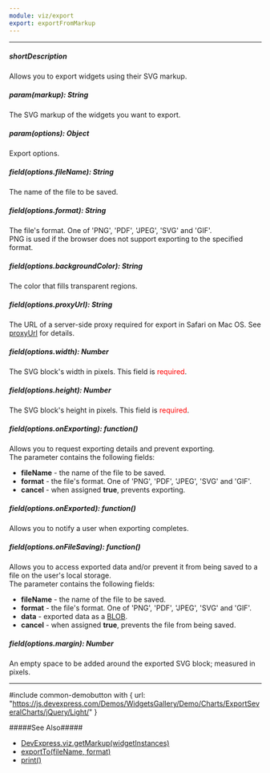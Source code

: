 ```yaml
---
module: viz/export
export: exportFromMarkup
---
```

---
##### shortDescription
Allows you to export widgets using their SVG markup.

##### param(markup): String
The SVG markup of the widgets you want to export.

##### param(options): Object
Export options.

##### field(options.fileName): String
The name of the file to be saved.

##### field(options.format): String
The file's format. One of 'PNG', 'PDF', 'JPEG', 'SVG' and 'GIF'.    
PNG is used if the browser does not support exporting to the specified format.

##### field(options.backgroundColor): String
The color that fills transparent regions.

##### field(options.proxyUrl): String
The URL of a server-side proxy required for export in Safari on Mac OS. See [proxyUrl](/api-reference/20%20Data%20Visualization%20Widgets/BaseWidget/1%20Configuration/export/proxyUrl.md '/Documentation/ApiReference/Data_Visualization_Widgets/dxChart/Configuration/export/#proxyUrl') for details.

##### field(options.width): Number
The SVG block's width in pixels.
This field is <font color="red">required</font>.

##### field(options.height): Number
The SVG block's height in pixels.
This field is <font color="red">required</font>.

##### field(options.onExporting): function()
Allows you to request exporting details and prevent exporting.      
The parameter contains the following fields:

<div>
    <ul>
        <li>
            <b>fileName</b> - the name of the file to be saved.
        </li>
        <li>
            <b>format</b> - the file's format. One of 'PNG', 'PDF', 'JPEG', 'SVG' and 'GIF'.
        </li>
        <li>
            <b>cancel</b> - when assigned <b>true</b>, prevents exporting.
        </li>
    </ul>
</div>

##### field(options.onExported): function()
Allows you to notify a user when exporting completes.

##### field(options.onFileSaving): function()
Allows you to access exported data and/or prevent it from being saved to a file on the user's local storage.      
The parameter contains the following fields:

<div>
    <ul>
        <li>
            <b>fileName</b> - the name of the file to be saved.
        </li>
        <li>
            <b>format</b> - the file's format. One of 'PNG', 'PDF', 'JPEG', 'SVG' and 'GIF'.
        </li>
        <li>
            <b>data</b> - exported data as a <a href="https://en.wikipedia.org/wiki/Binary_large_object">BLOB</a>.
        </li>
        <li>
            <b>cancel</b> - when assigned <b>true</b>, prevents the file from being saved.
        </li>
    </ul>
</div>

##### field(options.margin): Number
An empty space to be added around the exported SVG block; measured in pixels.

---
#include common-demobutton with {
    url: "https://js.devexpress.com/Demos/WidgetsGallery/Demo/Charts/ExportSeveralCharts/jQuery/Light/"
}

#####See Also#####
- [DevExpress.viz.getMarkup(widgetInstances)](/api-reference/50%20Common/utils/viz/3%20Methods/getMarkup(widgetInstances).md '/Documentation/ApiReference/Common/utils/viz/Methods/#getMarkupwidgetInstances')
- [exportTo(fileName, format)](/api-reference/20%20Data%20Visualization%20Widgets/BaseWidget/3%20Methods/exportTo(fileName_format).md '/Documentation/ApiReference/Data_Visualization_Widgets/dxChart/Methods/#exportTofileName_format')
- [print()](/api-reference/20%20Data%20Visualization%20Widgets/BaseWidget/3%20Methods/print().md '/Documentation/ApiReference/Data_Visualization_Widgets/dxChart/Methods/#print')